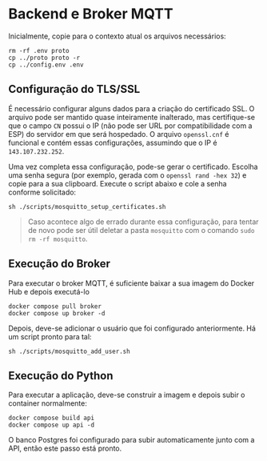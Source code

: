 # Backend e Broker MQTT

Inicialmente, copie para o contexto atual os arquivos necessários:

```shell
rm -rf .env proto
cp ../proto proto -r
cp ../config.env .env
```

## Configuração do TLS/SSL

É necessário configurar alguns dados para a criação do certificado SSL. O arquivo pode ser mantido quase inteiramente inalterado, mas certifique-se que o campo `CN` possui o IP (não pode ser URL por compatibilidade com a ESP) do servidor em que será hospedado. O arquivo `openssl.cnf` é funcional e contém essas configurações, assumindo que o IP é `143.107.232.252`.

Uma vez completa essa configuração, pode-se gerar o certificado. Escolha uma senha segura (por exemplo, gerada com o `openssl rand -hex 32`) e copie para a sua clipboard. Execute o script abaixo e cole a senha conforme solicitado:

```shell
sh ./scripts/mosquitto_setup_certificates.sh
```

> Caso acontece algo de errado durante essa configuração, para tentar de novo pode ser útil deletar a pasta `mosquitto` com o comando `sudo rm -rf mosquitto`.

## Execução do Broker

Para executar o broker MQTT, é suficiente baixar a sua imagem do Docker Hub e depois executá-lo 

```shell
docker compose pull broker
docker compose up broker -d
```

Depois, deve-se adicionar o usuário que foi configurado anteriormente. Há um script pronto para tal:

```shell
sh ./scripts/mosquitto_add_user.sh
```

## Execução do Python

Para executar a aplicação, deve-se construir a imagem e depois subir o container normalmente:

```shell
docker compose build api
docker compose up api -d
```

O banco Postgres foi configurado para subir automaticamente junto com a API, então este passo está pronto.